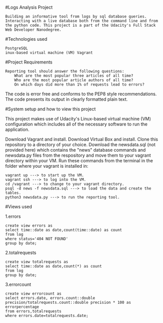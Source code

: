 #Logs Analysis Project

    Building an informative tool from logs by sql database queries. Interacting with a live database both from the command line and from the python code. This project is a part of the Udacity's Full Stack Web Developer Nanodegree.

#Technologies used

    PostgreSQL
    inux-based virtual machine (VM) Vagrant

#Project Requirements

    Reporting tool should answer the following questions:
        What are the most popular three articles of all time?
        Who are the most popular article authors of all time?
        On which days did more than 1% of requests lead to errors?

The code is error free and conforms to the PEP8 style recommendations.
The code presents its output in clearly formatted plain text.

#System setup and how to view this project

This project makes use of Udacity's Linux-based virtual machine (VM) configuration which includes all of the necessary software to run the application.

Download Vagrant and install.
Download Virtual Box and install.
Clone this repository to a directory of your choice.
Download the newsdata.sql (not provided here) which contains the "news" database commands and newsdata.py files from the respository and move them to your vagrant directory within your VM.
Run these commands from the terminal in the folder where your vagrant is installed in:

    vagrant up ---> to start up the VM.
    vagrant ssh ---> to log into the VM.
    cd /vagrant ---> to change to your vagrant directory.
    psql -d news -f newsdata.sql ---> to load the data and create the tables.
    python3 newsdata.py ---> to run the reporting tool.

#Views used

1.errors

    create view errors as 
    select time::date as date,count(time::date) as count 
    from log 
    where status='404 NOT FOUND' 
    group by date;

2.totalrequests

    create view totalrequests as 
    select time::date as date,count(*) as count 
    from log 
    group by date;

3.errorcount

    create view errorcount as  
    select errors.date, errors.count::double precision/totalrequests.count::double precision * 100 as errorpercentage 
    from errors,totalrequests 
    where errors.date=totalrequests.date;